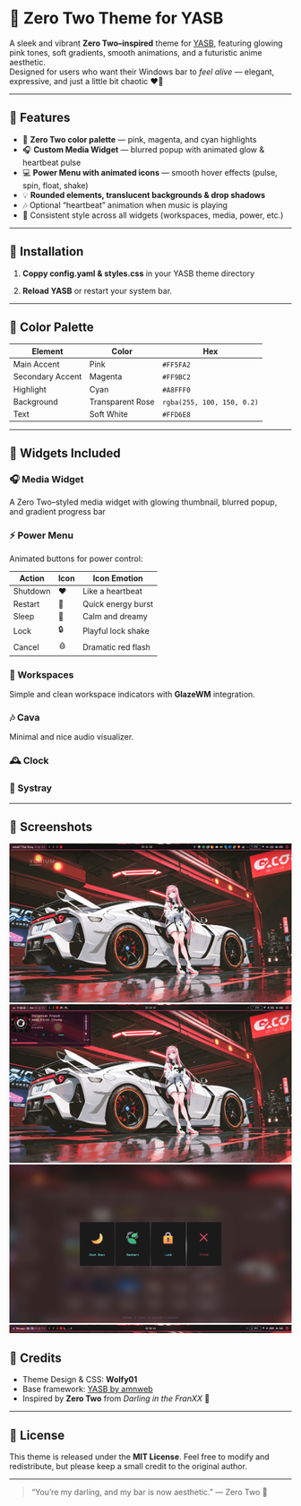 # 💫 Zero Two Theme for YASB

A sleek and vibrant **Zero Two–inspired** theme for [YASB](https://github.com/amnweb/YASB), featuring glowing pink tones, soft gradients, smooth animations, and a futuristic anime aesthetic.  
Designed for users who want their Windows bar to *feel alive* — elegant, expressive, and just a little bit chaotic ❤️‍🔥

---

## 🎀 Features

- 🩷 **Zero Two color palette** — pink, magenta, and cyan highlights  
- 🎧 **Custom Media Widget** — blurred popup with animated glow & heartbeat pulse  
- 💻 **Power Menu with animated icons** — smooth hover effects (pulse, spin, float, shake)  
- 💡 **Rounded elements, translucent backgrounds & drop shadows**  
- 🎶 Optional “heartbeat” animation when music is playing  
- 🌙 Consistent style across all widgets (workspaces, media, power, etc.)

---

## 🧩 Installation

1. **Coppy config.yaml & styles.css** in your YASB theme directory

2. **Reload YASB** or restart your system bar.

---

## 🎨 Color Palette

| Element          | Color            | Hex                        |
| ---------------- | ---------------- | -------------------------- |
| Main Accent      | Pink             | `#FF5FA2`                  |
| Secondary Accent | Magenta          | `#FF9BC2`                  |
| Highlight        | Cyan             | `#A8FFF0`                  |
| Background       | Transparent Rose | `rgba(255, 100, 150, 0.2)` |
| Text             | Soft White       | `#FFD6E8`                  |

---

## 🧠 Widgets Included

### 🎧 Media Widget

A Zero Two–styled media widget with glowing thumbnail, blurred popup, and gradient progress bar

### ⚡ Power Menu

Animated buttons for power control:

| Action   | Icon | Icon Emotion       |
| -------- | --------- | ------------------ |
| Shutdown | ❤️   | Like a heartbeat   |
| Restart  | 💫    | Quick energy burst |
| Sleep    | 🌙   | Calm and dreamy    |
| Lock     | 🔒  | Playful lock shake |
| Cancel   | 🩸   | Dramatic red flash |

### 🪩 Workspaces

Simple and clean workspace indicators with **GlazeWM** integration.

### 🎶 Cava

Minimal and nice audio visualizer.

### 🕰️ Clock

### 🧩 Systray

---

## 💖 Screenshots

![Desktop](./images/full.png)
![Media Widget Preview](./images/media.png)
![Power Menu Preview](./images/power.png)
![Bar](./images/bar.png)

## 🌸 Credits

* Theme Design & CSS: **Wolfy01**
* Base framework: [YASB by amnweb](https://github.com/amnweb/yasb)
* Inspired by **Zero Two** from *Darling in the FranXX* 💞

---

## 🧠 License

This theme is released under the **MIT License**.
Feel free to modify and redistribute, but please keep a small credit to the original author.

---

> “You’re my darling, and my bar is now aesthetic.” — Zero Two 💋

